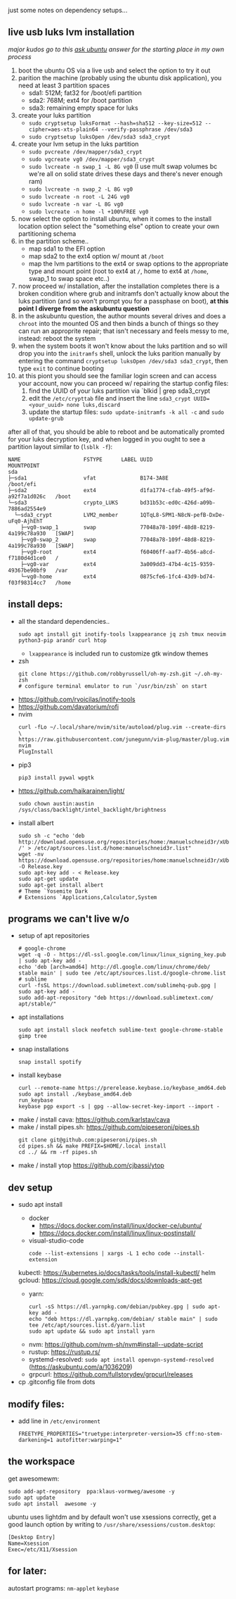 

just some notes on dependency setups...

## live usb luks lvm installation

_major kudos go to this [ask ubuntu](https://askubuntu.com/a/918030) answer for the starting place in my own process_

1. boot the ubuntu OS via a live usb and select the option to try it out
2. parition the machine (probably using the ubuntu disk application), you need at least 3 partition spaces
    - sda1: 512M; fat32 for /boot/efi partition
    - sda2: 768M; ext4  for /boot partition
    - sda3: remaining empty space for luks 
3. create your luks partition
    - `sudo cryptsetup luksFormat --hash=sha512 --key-size=512 --cipher=aes-xts-plain64 --verify-passphrase /dev/sda3`
    - `sudo cryptsetup luksOpen /dev/sda3 sda3_crypt`
4. create your lvm setup in the luks partition
    - `sudo pvcreate /dev/mapper/sda3_crypt`
    - `sudo vgcreate vg0 /dev/mapper/sda3_crypt`
    - `sudo lvcreate -n swap_1 -L 8G vg0` (I use mult swap volumes bc we're all on solid state drives these days and there's never enough ram)
    - `sudo lvcreate -n swap_2 -L 8G vg0`
    - `sudo lvcreate -n root -L 24G vg0`
    - `sudo lvcreate -n var -L 8G vg0`
    - `sudo lvcreate -n home -l +100%FREE vg0`
5. now select the option to install ubuntu, when it comes to the install location option select the "something else" option to create your own partitioning schema
6. in the partition scheme..
    - map sda1 to the EFI option
    - map sda2 to the ext4 option w/ mount at `/boot`
    - map the lvm partitions to the ext4 or swap options to the appropriate type and mount point (root to ext4 at `/`, home to ext4 at `/home`, swap_1 to swap space etc..)
7. now proceed w/ installation, after the installation completes there is a broken condition where grub and initramfs don't actually know about the luks partition (and so won't prompt you for a passphase on boot), **at this point I diverge from the askubuntu question**
8. in the askubuntu question, the author mounts several drives and does a `chroot` into the mounted OS and then binds a bunch of things so they can run an approprite repair; that isn't necessary and feels messy to me, instead: reboot the system
9. when the system boots it won't know about the luks partition and so will drop you into the `initramfs` shell, unlock the luks parition manually by entering the command `cryptsetup luksOpen /dev/sda3 sda3_crypt`, then type `exit` to continue booting
10. at this piont you should see the familiar login screen and can access your account, now you can proceed w/ repairing the startup config files:
    1. find the UUID of your luks partition via `blkid | grep sda3_crypt
    2. edit the `/etc/crypttab` file and insert the line `sda3_crypt UUID=<your_uuid> none luks,discard`
    3. update the startup files: `sudo update-initramfs -k all -c` and `sudo update-grub`

after all of that, you should be able to reboot and be automatically promted for your luks decryption key, and when logged in you ought to see a partition layout similar to (`lsblk -f`):

```
NAME                    FSTYPE      LABEL UUID                                   MOUNTPOINT
sda                                                                          
├─sda1                  vfat              B174-3A8E                              /boot/efi
├─sda2                  ext4              d1fa1774-cfab-49f5-af9d-a92f7a1d026c   /boot
└─sda3                  crypto_LUKS       bd31b53c-ed0c-426d-a09b-7886ad2554e9   
  └─sda3_crypt          LVM2_member       1QTqL8-SPM1-N8cN-pefB-DxDe-uFq0-AjhEhT 
    ├─vg0-swap_1        swap              77048a78-109f-48d8-8219-4a199c78a930   [SWAP]
    ├─vg0-swap_2        swap              77048a78-109f-48d8-8219-4a199c78a930   [SWAP]
    ├─vg0-root          ext4              f60406ff-aaf7-4b56-a8cd-f7180d4d1ce0   /
    ├─vg0-var           ext4              3a009dd3-47b4-4c15-9359-49367be90bf9   /var
    └─vg0-home          ext4              0875cfe6-1fc4-43d9-bd74-f03f98314cc7   /home
```

## install deps:

- all the standard dependencies..
  ```
  sudo apt install git inotify-tools lxappearance jq zsh tmux neovim python3-pip arandr curl htop
  ```
  - `lxappearance` is included run to customize gtk window themes
- zsh
  ```
  git clone https://github.com/robbyrussell/oh-my-zsh.git ~/.oh-my-zsh
  # configure terminal emulator to run `/usr/bin/zsh` on start
  ```
- https://github.com/rvoicilas/inotify-tools
- https://github.com/davatorium/rofi
- nvim
  ```
  curl -fLo ~/.local/share/nvim/site/autoload/plug.vim --create-dirs \
  https://raw.githubusercontent.com/junegunn/vim-plug/master/plug.vim
  nvim
  PlugInstall
  ```
- pip3
  ```
  pip3 install pywal wpgtk
  ```
- https://github.com/haikarainen/light/
  ```
  sudo chown austin:austin /sys/class/backlight/intel_backlight/brightness
  ```
- install albert
  ```
  sudo sh -c "echo 'deb http://download.opensuse.org/repositories/home:/manuelschneid3r/xUbuntu_18.04/ /' > /etc/apt/sources.list.d/home:manuelschneid3r.list"
  wget -nv https://download.opensuse.org/repositories/home:manuelschneid3r/xUbuntu_18.04/Release.key -O Release.key
  sudo apt-key add - < Release.key
  sudo apt-get update
  sudo apt-get install albert
  # Theme `Yosemite Dark
  # Extensions `Applications,Calculator,System
  ```

## programs we can't live w/o

- setup of apt repositories
  ```
  # google-chrome
  wget -q -O - https://dl-ssl.google.com/linux/linux_signing_key.pub | sudo apt-key add -
  echo 'deb [arch=amd64] http://dl.google.com/linux/chrome/deb/ stable main' | sudo tee /etc/apt/sources.list.d/google-chrome.list
  # sublime
  curl -fsSL https://download.sublimetext.com/sublimehq-pub.gpg | sudo apt-key add -
  sudo add-apt-repository "deb https://download.sublimetext.com/ apt/stable/" 
  ```
- apt installations
  ```
  sudo apt install slock neofetch sublime-text google-chrome-stable gimp tree
  ```
- snap installations
  ```
  snap install spotify
  ```
- install keybase
  ```
  curl --remote-name https://prerelease.keybase.io/keybase_amd64.deb
  sudo apt install ./keybase_amd64.deb
  run_keybase
  keybase pgp export -s | gpg --allow-secret-key-import --import -
  ```
- make / install cava: https://github.com/karlstav/cava
- make / install pipes.sh: https://github.com/pipeseroni/pipes.sh
  ```
  git clone git@github.com:pipeseroni/pipes.sh
  cd pipes.sh && make PREFIX=$HOME/.local install
  cd ../ && rm -rf pipes.sh
  ```
- make / install ytop https://github.com/cjbassi/ytop

## dev setup

- sudo apt install <visual-studios> <docker>
  - docker
    - https://docs.docker.com/install/linux/docker-ce/ubuntu/
    - https://docs.docker.com/install/linux/linux-postinstall/
  - visual-studio-code
    ```
    code --list-extensions | xargs -L 1 echo code --install-extension
    ```
  kubectl: https://kubernetes.io/docs/tasks/tools/install-kubectl/
  helm
  gcloud: https://cloud.google.com/sdk/docs/downloads-apt-get
  - yarn:
    ```
    curl -sS https://dl.yarnpkg.com/debian/pubkey.gpg | sudo apt-key add -
    echo "deb https://dl.yarnpkg.com/debian/ stable main" | sudo tee /etc/apt/sources.list.d/yarn.list
    sudo apt update && sudo apt install yarn
    ```
  - nvm: https://github.com/nvm-sh/nvm#install--update-script
  - rustup: https://rustup.rs/
  - systemd-resolved: `sudo apt install openvpn-systemd-resolved` (https://askubuntu.com/a/1036209)
  - grpcurl: https://github.com/fullstorydev/grpcurl/releases
- cp .gitconfig file from dots

## modify files:

- add line in `/etc/environment`
  ```
  FREETYPE_PROPERTIES="truetype:interpreter-version=35 cff:no-stem-darkening=1 autofitter:warping=1"
  ```

## the workspace

get awesomewm:
```
sudo add-apt-repository  ppa:klaus-vormweg/awesome -y
sudo apt update
sudo apt install  awesome -y
```

ubuntu uses lightdm and by default won't use xsessions correctly, get a good launch option by writing to `/usr/share/xsessions/custom.desktop`:
```
[Desktop Entry]
Name=Xsession
Exec=/etc/X11/Xsession
```

## for later:

autostart programs:
`nm-applet`
`keybase`

